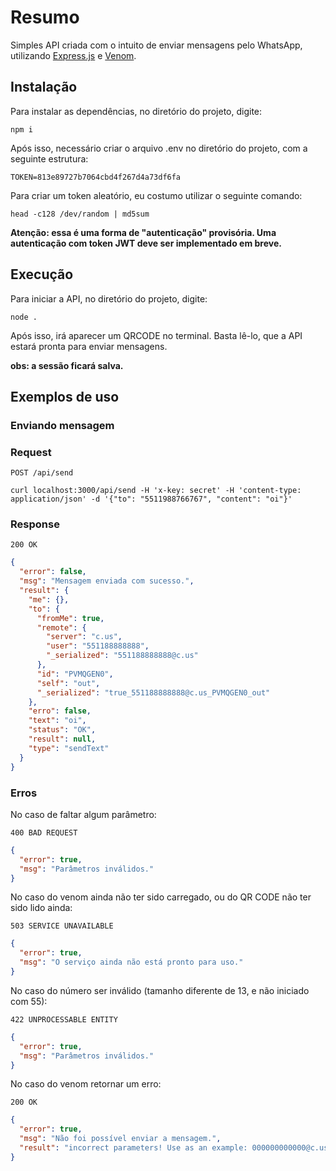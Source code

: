 # Resumo

Simples API criada com o intuito de enviar mensagens pelo WhatsApp, utilizando [Express.js](https://expressjs.com/pt-br/) e [Venom](https://github.com/orkestral/venom).

## Instalação

Para instalar as dependências, no diretório do projeto, digite:

    npm i

Após isso, necessário criar o arquivo .env no diretório do projeto, com a seguinte estrutura:

    TOKEN=813e89727b7064cbd4f267d4a73df6fa

Para criar um token aleatório, eu costumo utilizar o seguinte comando:

    head -c128 /dev/random | md5sum

**Atenção: essa é uma forma de "autenticação" provisória. Uma autenticação com token JWT deve ser implementado em breve.**

## Execução

Para iniciar a API, no diretório do projeto, digite:

    node .

Após isso, irá aparecer um QRCODE no terminal. Basta lê-lo, que a API estará pronta para enviar mensagens.

**obs: a sessão ficará salva.**

## Exemplos de uso

### Enviando mensagem

### Request

`POST /api/send`

    curl localhost:3000/api/send -H 'x-key: secret' -H 'content-type: application/json' -d '{"to": "5511988766767", "content": "oi"}'

### Response

`200 OK`

```json
{
  "error": false,
  "msg": "Mensagem enviada com sucesso.",
  "result": {
    "me": {},
    "to": {
      "fromMe": true,
      "remote": {
        "server": "c.us",
        "user": "551188888888",
        "_serialized": "551188888888@c.us"
      },
      "id": "PVMQGEN0",
      "self": "out",
      "_serialized": "true_551188888888@c.us_PVMQGEN0_out"
    },
    "erro": false,
    "text": "oi",
    "status": "OK",
    "result": null,
    "type": "sendText"
  }
}
```

### Erros

No caso de faltar algum parâmetro:

`400 BAD REQUEST`

```json
{
  "error": true,
  "msg": "Parâmetros inválidos."
}
```

No caso do venom ainda não ter sido carregado, ou do QR CODE não ter sido lido ainda:

`503 SERVICE UNAVAILABLE`

```json
{
  "error": true,
  "msg": "O serviço ainda não está pronto para uso."
}
```

No caso do número ser inválido (tamanho diferente de 13, e não iniciado com 55):

`422 UNPROCESSABLE ENTITY`

```json
{
  "error": true,
  "msg": "Parâmetros inválidos."
}
```

No caso do venom retornar um erro:

`200 OK`

```json
{
  "error": true,
  "msg": "Não foi possível enviar a mensagem.",
  "result": "incorrect parameters! Use as an example: 000000000000@c.us",
}
```
